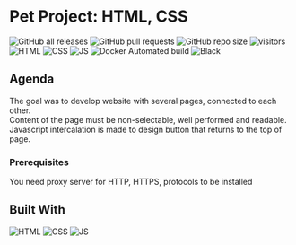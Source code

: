 # Pet Project: HTML, CSS
![GitHub all releases](https://img.shields.io/github/downloads/peperd/code/total?logo=Github)
![GitHub pull requests](https://img.shields.io/github/issues-pr/peperd/code?logo=GIthub)
![GitHub repo size](https://img.shields.io/github/repo-size/peperd/code?logo=Github)
![visitors](https://visitor-badge.glitch.me/badge?page_id=https://github.com/peperd/code.git&left_color=green&right_color=red)
![HTML](https://img.shields.io/badge/HTML-critical)
![CSS](https://img.shields.io/badge/CSS-important)
![JS](https://img.shields.io/badge/JS-yellow)
![Docker Automated build](https://img.shields.io/docker/automated/peperd/html-server-code?style=plastic&logo=Docker)
![Black](https://img.shields.io/badge/code_style-black-black)
## Agenda

The goal was to develop website with several pages, connected 
to each other. </br> 
Content of the page must be non-selectable, well performed and readable. <br>
Javascript intercalation is made to design button that returns to the top of page.

### Prerequisites
You need proxy server for HTTP, HTTPS, protocols to be installed



## Built With

![HTML](https://img.shields.io/badge/HTML-critical?style=for-the-badge&logo=HTML)
![CSS](https://img.shields.io/badge/CSS-important?style=for-the-badge&logo=CSS)
![JS](https://img.shields.io/badge/JS-yellow?style=for-the-badge&logo=JS)

